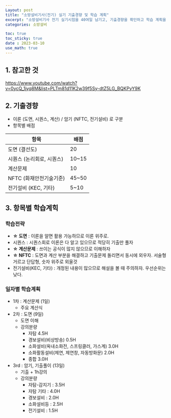 ```yaml
---
Layout: post
title: "소방설비기사(전기) 실기 기출경향 및 학습 계획"
excerpt: "소방설비기사 전기 실기시험을 40여일 남기고, 기출경향을 확인하고 학습 계획을 세웠다."
categories: 소방설비

toc: true
toc_sticky: true
date : 2023-03-10
use_math: true
---
```


## 1. 참고한 것
https://www.youtube.com/watch?v=0ycQ_1jyq8M&list=PLTm81d11K2w39f5Sy-dtZ5LG_BQKPyY9K

## 2. 기출경향

- 이론 (도면, 시퀀스, 계산) / 암기 (NFTC, 전기설비) 로 구분  
- 항목별 배점  

항목 | 배점
------------|--------
도면	(결선도) | 20
시퀀스 (논리회로, 시퀀스) | 10~15
계산문제 | 10
NFTC (화재안전기술기준) | 45~50
전기설비 (KEC, 기타) | 5~10

## 3. 항목별 학습계힉

### 학습전략
- **☆ 도면** : 이론을 알면 활용 가능하므로 이론 위주로.
- 시퀀스 : 시퀀스회로 이론은 다 알고 있으므로 적당히 기출만 풀자
- **☆ 계산문제** : 쓰이는 공식이 많지 않으므로 이해하자
- **☆ NFTC** : 도면과 계산 부분을 해결하고 기출문제 돌리면서 동시에 외우자. 서술형 거르고 단답형, 숫자 위주로 외울것
- 전기설비(KEC, 기타) : 개정된 내용이 많으므로 해설을 볼 때 주의하자. 우선순위는 낮다.
  
  
### 일자별 학습계획
- 1차 : 계산문제 (1일)
  - 주요 계산식 
- 2차 : 도면 (9일)
  - 도면 이해
  - 강의분량
    - 자탐 4.5H
    - 경보설비(비상방송) 0.5H
    - 소화설비(옥내소화전, 스프링클러, 가스계) 3.0H
    - 소화활동설비(제연, 제연창, 자동방화문) 2.0H
    - 종합 3.0H
- 3rd : 암기, 기출풀이 (13일)
  - 기출 + 1h강의
  - 강의분량
    - 자탐-감지기 : 3.5H
    - 자탐 기타 : 4.0H
    - 경보설비 : 2.0H
    - 소화설비등 : 2.5H
    - 전기설비 : 1.5H
